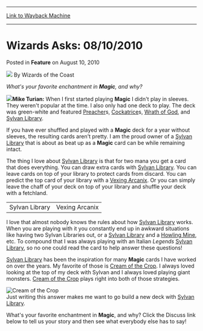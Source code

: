 
---
[Link to Wayback Machine](https://web.archive.org/web/20220116104135/https://magic.wizards.com/en/articles/archive/feature/wizards-asks-08102010-2010-08-10)

[_metadata_:wayback_url]:- "https://magic.wizards.com/en/articles/archive/feature/wizards-asks-08102010-2010-08-10"
[_metadata_:wayback_raw_url]:- "https://web.archive.org/web/20220116104135id_/https://magic.wizards.com/en/articles/archive/feature/wizards-asks-08102010-2010-08-10"
[_metadata_:wayback_capture_timestamp]:- "2022-01-16 10:41:35+00:00"
[_metadata_:description]:- "What's your favorite enchantment in Magic, and why?Mike Turian: When I first started playing Magic I didn't play in sleeves. They weren't popular at the time. I also only had one deck to play. The deck was green-white and featured Preachers, Cockatrices, Wrath of God, and Sylvan Library.If you have ever shuffled and played with a Magic deck for a year without sleeves, the"
[_metadata_:generator]:- "Drupal 7 (http://drupal.org)"
[_metadata_:publish_date]:- "2010-08-10"
---


Wizards Asks: 08/10/2010
========================



 Posted in **Feature**
 on August 10, 2010 






![](https://media.magic.wizards.com/styles/auth_small/public/images/person/wizards_author.jpg)
By Wizards of the Coast











*What's your favorite enchantment in **Magic**, and why?*

![](https://media.magic.wizards.com/image_legacy_migration/magic/images/mtgcom/authorpics/authorpic_miketurian.jpg)**Mike Turian:** When I first started playing **Magic** I didn't play in sleeves. They weren't popular at the time. I also only had one deck to play. The deck was green-white and featured [Preacher](https://gatherer.wizards.com/Pages/Card/Details.aspx?name=Preacher)s, [Cockatrice](https://gatherer.wizards.com/Pages/Card/Details.aspx?name=Cockatrice)s, [Wrath of God](https://gatherer.wizards.com/Pages/Card/Details.aspx?name=Wrath+of+God), and [Sylvan Library](https://gatherer.wizards.com/Pages/Card/Details.aspx?name=Sylvan+Library).

If you have ever shuffled and played with a **Magic** deck for a year without sleeves, the resulting cards aren't pretty. I am the proud owner of a [Sylvan Library](https://gatherer.wizards.com/Pages/Card/Details.aspx?name=Sylvan+Library) that is about as beat up as a **Magic** card can be while remaining intact.

The thing I love about [Sylvan Library](https://gatherer.wizards.com/Pages/Card/Details.aspx?name=Sylvan+Library) is that for two mana you get a card that does everything. You can draw extra cards with [Sylvan Library](https://gatherer.wizards.com/Pages/Card/Details.aspx?name=Sylvan+Library). You can leave cards on top of your library to protect cards from discard. You can predict the top card of your library with a [Vexing Arcanix](https://gatherer.wizards.com/Pages/Card/Details.aspx?name=Vexing+Arcanix). Or you can simply leave the chaff of your deck on top of your library and shuffle your deck with a fetchland.



|  |  |
| --- | --- |
| Sylvan Library | Vexing Arcanix |

I love that almost nobody knows the rules about how [Sylvan Library](https://gatherer.wizards.com/Pages/Card/Details.aspx?name=Sylvan+Library) works. When you are playing with it you constantly end up in awkward situations like having two Sylvan Libraries out, or a [Sylvan Library](https://gatherer.wizards.com/Pages/Card/Details.aspx?name=Sylvan+Library) and a [Howling Mine](https://gatherer.wizards.com/Pages/Card/Details.aspx?name=Howling+Mine), etc. To compound that I was always playing with an Italian *Legends* [Sylvan Library](https://gatherer.wizards.com/Pages/Card/Details.aspx?name=Sylvan+Library), so no one could read the card to help answer these questions!

[Sylvan Library](https://gatherer.wizards.com/Pages/Card/Details.aspx?name=Sylvan+Library) has been the inspiration for many **Magic** cards I have worked on over the years. My favorite of those is [Cream of the Crop](https://gatherer.wizards.com/Pages/Card/Details.aspx?name=Cream+of+the+Crop). I always loved looking at the top of my deck with Sylvan and I always loved playing giant monsters. [Cream of the Crop](https://gatherer.wizards.com/Pages/Card/Details.aspx?name=Cream+of+the+Crop) plays right into both of those strategies. 

![Cream of the Crop](http://gatherer.wizards.com/Handlers/Image.ashx?type=card&name=Cream+of+the+Crop)  
Just writing this answer makes me want to go build a new deck with [Sylvan Library](https://gatherer.wizards.com/Pages/Card/Details.aspx?name=Sylvan+Library).

What's your favorite enchantment in **Magic**, and why? Click the Discuss link below to tell us your story and then see what everybody else has to say!







